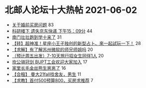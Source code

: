 # 北邮人论坛十大热帖 2021-06-02

- [关于婚前买房问题](https://bbs.byr.cn/article/Feeling/3170709) 83
- [科研楼下 遗失京东快递 下午15：09分](https://bbs.byr.cn/article/Talking/6278241) 44
- [南门壮壮跑到学十来了](https://bbs.byr.cn/article/Picture/3290602) 31
- [【转】超神准！星座小王子独创的新型占卜、來一起試玩一下！](https://bbs.byr.cn/article/Constellations/326533) 28
- [【求解】有了解苏州微软的师兄师姐吗](https://bbs.byr.cn/article/Job/2135286) 20
- [（预计周五出发）7-10天旅行招女生同伴1人](https://bbs.byr.cn/article/Friends/1995348) 20
- [坎公骑冠剑 BUPT工会欢迎大家加入](https://bbs.byr.cn/article/OnlineGame/49462) 17
- [家里长毛金丝熊生崽崽了](https://bbs.byr.cn/article/Pet/155739) 16
- [【合租】 曼大21fall找舍友，男生](https://bbs.byr.cn/article/GoAbroad/377275) 11
- [【求教】首付500预算800，买房求推荐](https://bbs.byr.cn/article/Home/129863) 7


